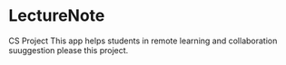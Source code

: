 # LectureNote
CS Project 
This app helps students in remote learning and collaboration
suuggestion please this project.
